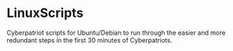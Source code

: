 # LinuxScripts
Cyberpatriot scripts for Ubuntu/Debian to run through the easier and more redundant steps in the first 30 minutes of Cyberpatriots.

